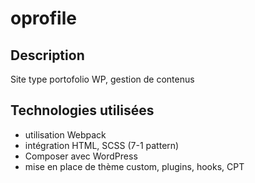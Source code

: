 # oprofile

## Description

Site type portofolio WP, gestion de contenus

## Technologies utilisées

  - utilisation Webpack
  - intégration HTML, SCSS (7-1 pattern)
  - Composer avec WordPress
  - mise en place de thème custom, plugins, hooks, CPT
